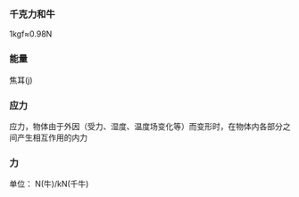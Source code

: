 ### 千克力和牛

1kgf≈0.98N

### 能量

焦耳(j)

### 应力

应力，物体由于外因（受力、湿度、温度场变化等）而变形时，在物体内各部分之间产生相互作用的内力

### 力

单位： N(牛)/kN(千牛)
